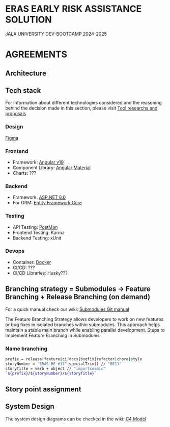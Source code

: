 
# ERAS EARLY RISK ASSISTANCE SOLUTION
JALA UNIVERSITY DEV-BOOTCAMP 2024-2025
# AGREEMENTS
## Architecture
## Tech stack
For information about different technologies considered and the reasoning behind the decision made in this section, please visit [Tool researchs and proposals](https://github.com/JU-DEV-Bootcamps/ERAS/wiki/Researchs)

### Design
[Figma](https://www.figma.com/)

### Frontend
* Framework: [Angular v19](https://angular.dev/)
* Component Library: [Angular Material](https://material.angular.io/)
* Charts: ???

### Backend
* Framework: [ASP.NET 8.0](https://dotnet.microsoft.com/es-es/apps/aspnet)
* For ORM: [Entity Framework Core](https://learn.microsoft.com/es-es/ef/core/)

### Testing
* API Testing: [PostMan](https://www.postman.com/)
* Frontend Testing: Karma
* Backend Testing: xUnit

### Devops
* Container: [Docker](https://www.docker.com/)
* CI/CD: ???
* CI/CD Libraries: Husky???


## Branching strategy = Submodules -> Feature Branching + Release Branching (on demand)
For a quick manual check our wiki: [Submodules Git manual](https://github.com/JU-DEV-Bootcamps/ERAS/wiki/Submodules-Git-manual)

The Feature Branching Strategy allows developers to work on new features or bug fixes in isolated branches within submodules. This approach helps maintain a stable main branch while enabling parallel development.
Steps to Implement Feature Branching in Submodules
### Name branching
```bash
prefix = release|feature|ci|docs|bugfix|refactor|chore|style
storyNumber = "ERAS-BE #13".specialTrim() // "BE13"
storyTitle = verb + object // "importcosmic"
`${prefix}/${storyNumber}/${storyTitle}`
```
## Story point assignment

## System Design
The system design diagrams can be checked in the wiki: [C4 Model](https://github.com/JU-DEV-Bootcamps/ERAS/wiki/C4-Model)

